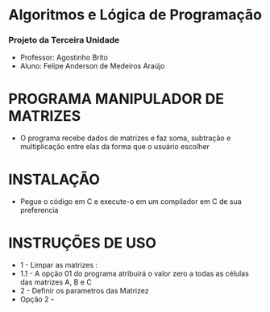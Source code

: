 # Algoritmos e Lógica de Programação
### Projeto da Terceira Unidade
* Professor:  Agostinho Brito
* Aluno:      Felipe Anderson de Medeiros Araújo
# PROGRAMA MANIPULADOR DE MATRIZES
* O programa recebe dados de matrizes e faz soma, subtração e multiplicação entre elas da forma que o usuário escolher
# INSTALAÇÃO
* Pegue o código em C e execute-o em um compilador em C de sua preferencia
# INSTRUÇÕES DE USO
* 1 - Limpar as matrizes :
* 1.1 - A opção 01 do programa atribuirá o valor zero a todas as células das matrizes A, B e C
* 2 - Definir os parametros das Matrizez
* Opção 2 - 
  


